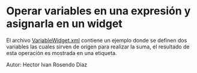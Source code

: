 # Operar variables en una expresión y asignarla en un widget

El archivo [VariableWidget.xml](VariableWidget.xml) contiene un ejemplo donde se definen dos variables las cuales sirven de origen para realizar la suma, el resultado de esta operación es mostrada en una etiqueta.

Autor: Hector Ivan Rosendo Diaz
